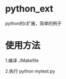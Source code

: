 python_ext
==========

python的c扩展，简单的例子

使用方法
==========
1.编译
  ./Makefile

2.执行
  python mytest.py


